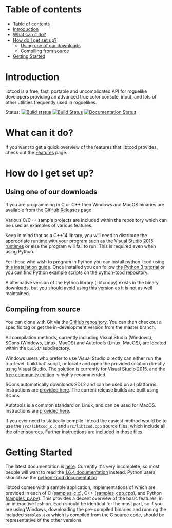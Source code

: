 # Table of contents #

   * [Table of contents](#table-of-contents)
   * [Introduction](#introduction)
   * [What can it do?](#what-can-it-do)
   * [How do I get set up?](#how-do-i-get-set-up)
      * [Using one of our downloads](#using-one-of-our-downloads)
      * [Compiling from source](#compiling-from-source)
   * [Getting Started](#getting-started)

# Introduction #

libtcod is a free, fast, portable and uncomplicated API for roguelike
developers providing an advanced true color console, input, and lots of other
utilities frequently used in roguelikes.

Status:
[![Build status](https://ci.appveyor.com/api/projects/status/pemepxo2221f8heo/branch/master?svg=true)](https://ci.appveyor.com/project/HexDecimal/libtcod-6e1jk/branch/master)
[![Build Status](https://travis-ci.org/libtcod/libtcod.svg?branch=master)](https://travis-ci.org/libtcod/libtcod)
[![Documentation Status](https://readthedocs.org/projects/libtcod/badge/?version=latest)](https://libtcod.readthedocs.io/en/latest/?badge=latest)

# What can it do? #

If you want to get a quick overview of the features that libtcod provides,
check out the [Features](https://bitbucket.org/libtcod/libtcod/wiki/Features)
page.

# How do I get set up? #

## Using one of our downloads ##

If you are programming in C or C++ then
Windows and MacOS binaries are available from the
[GitHub Releases page](https://github.com/libtcod/libtcod/releases).

Various C/C++ sample projects are included within
the repository which can be used as examples of various features.

Keep in mind that as a C++14 library, you will need to distribute the
appropriate runtime with your program such as the
[Visual Studio 2015 runtimes](https://www.microsoft.com/en-us/download/details.aspx?id=53587)
or else the program will fail to run.  This is required even when using Python.

For those who wish to program in Python you can install python-tcod using
[this installation guide](https://python-tcod.readthedocs.io/en/latest/installation.html).
Once installed you can follow
[the Python 3 tutorial](http://rogueliketutorials.com/libtcod/1)
or you can find Python example scripts on the
[python-tcod repository](https://github.com/libtcod/python-tcod).

A alternative version of the Python library (libtcodpy) exists in the binary
downloads, but you should avoid using this version as it is not as well
maintained.

## Compiling from source ##

You can clone with Git via the
[GitHub repository](https://github.com/libtcod/libtcod).
You can then checkout a specific tag or get the in-development version from
the master branch.

All compilation methods, currently including Visual Studio (Windows),
SCons (Windows, Linux, MacOS) and Autotools (Linux, MacOS), are located within
the `build/` subdirectory.

Windows users who prefer to use Visual Studio directly can either run the
top-level 'build.bat' script, or locate and open the provided solution directly
using Visual Studio.
The solution is currently for Visual Studio 2015, and the
[free community edition](https://www.visualstudio.com/vs/community/) is highly
recommended.

SCons automatically downloads SDL2 and can be used on all platforms.
Instructions are
[provided here](https://github.com/libtcod/libtcod/tree/master/build/scons).
The current release builds are built using SCons.

Autotools is a common standard on Linux, and can be used for MacOS.
Instructions are
[provided here](https://github.com/libtcod/libtcod/tree/master/build/autotools).

If you ever need to statically compile libtcod the easiest method would be to
use the `src/libtcod_c.c` and `src/libtcod.cpp` source files, which include all
the other sources.  Further instructions are included in those files.

# Getting Started #

The latest documentation is [here](https://libtcod.readthedocs.io/en/latest).
Currently it's very incomplete, so most people will want to read the
[1.6.4 documentation](https://libtcod.github.io/docs/index2.html?c=true&cpp=true&cs=false&py=false&lua=false)
instead.
Python users should use the
[python-tcod documentation](http://python-tcod.readthedocs.io).

libtcod comes with a sample application, implementations of which are provided
in each of
C ([samples_c.c](https://github.com/libtcod/libtcod/blob/master/samples/samples_c.c)),
C++ ([samples_cpp.cpp](https://github.com/libtcod/libtcod/blob/master/samples/samples_cpp.cpp)),
and Python ([samples_py.py](https://github.com/libtcod/python-tcod/blob/master/examples/samples_tcod.py)).
This provides a decent overview of the basic features, in an interactive
fashion.
Each should be identical for the most part, so if you are using Windows,
downloading the pre-compiled binaries and running the included `samples.exe`
which is compiled from the C source code, should be representative of the other
versions.
